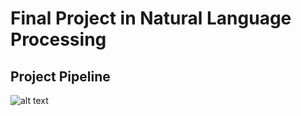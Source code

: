 # Final Project in Natural Language Processing

## Project Pipeline
![alt text](https://snipboard.io/dWfxa1.jpg)
